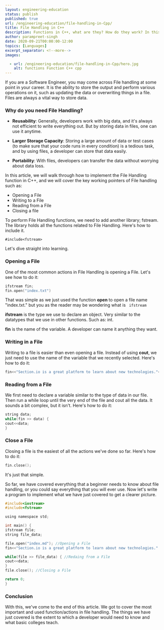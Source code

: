 ```yaml
---
layout: engineering-education
status: publish
published: true
url: /engineering-education/file-handling-in-Cpp/
title: File Handling in C++
description: Functions in C++, what are they? How do they work? In this article we will be going over one of the most fundamental idea in programming.
author: parampreet-singh
date: 2020-09-21T00:00:00-12:00
topics: [Languages]
excerpt_separator: <!--more-->
images:

  - url: /engineering-education/file-handling-in-Cpp/hero.jpg
    alt: functions Function C++ cpp
---
```

If you are a Software Engineer, you may come across File handling at some point in your career. It is the ability to store the output and perform various operations on it, such as updating the data or overwriting things in a file. Files are always a vital way to store data.
<!--more-->
### Why do you need File Handling?
- **Reusability**: Generally, developers work with big data, and it's always not efficient to write everything out. But by storing data in files, one can use it anytime.

- **Larger Storage Capacity**: Storing a large amount of data or test cases (to make sure that your code runs in every condition) is a tedious task, and by using files, a developer can store that data easily.

- **Portability**: With files, developers can transfer the data without worrying about data loss.

In this article, we will walk through how to implement the File Handling function in C++, and we will cover the key working pointers of File handling such as:

- Opening a File
- Writing to a File
- Reading from a File
- Closing a file

To perform File Handling functions, we need to add another library; fstream. The library holds all the functions related to File Handling. Here's how to include it.

`#include<fstream>`

Let's dive straight into learning.

### Opening a File
One of the most common actions in File Handling is opening a File. Let's see how to do it:

```C
ifstream fin;
fin.open("index.txt")
```

That was simple as we just used the function **open** to open a file name "index.txt." but you as the reader may be wondering what is ` ifstream`

**ifstream** is the type we use to declare an object. Very similar to the datatypes that we use in other functions. Such as: int.

**fin** is the name of the variable. A developer can name it anything they want.

### Writing in a File
Writing to a file is easier than even opening a file. Instead of using **cout**, we just need to use the name of the variable that we recently selected. Here's how to do it:

```C
fin<<"Section.io is a great platform to learn about new technologies."<<endl;
```

### Reading from a File
We first need to declare a variable similar to the type of data in our file. Then run a while loop until the very end of the file and cout all the data. It sounds a bit complex, but it isn't. Here's how to do it:

```C
string data;
while(fin >> data) {
cout<<data;
}
```

### Close a File
Closing a file is the easiest of all the actions we've done so far. Here's how to do it:

```C
fin.close();
```

It's just that simple.

So far, we have covered everything that a beginner needs to know about file handling, or you could say everything that you will ever use. Now let's write a program to implement what we have just covered to get a clearer picture.

```C
#include<iostream>
#include<fstream>

using namespace std;

int main() {
ifstream file;
string file_data;

file.open("index.md"); //Opening a File
fin<<"Section.io is a great platform to learn about new technologies." //Writing in a File

while(file >> file_data) { //Redaing from a File
cout<<data;
}
file.close(); //Closing a File

return 0;
}
```

### Conclusion
With this, we've come to the end of this article. We got to cover the most important and used function/actions in file handling. The things we have just covered is the extent to which a developer would need to know and what basic colleges teach.
